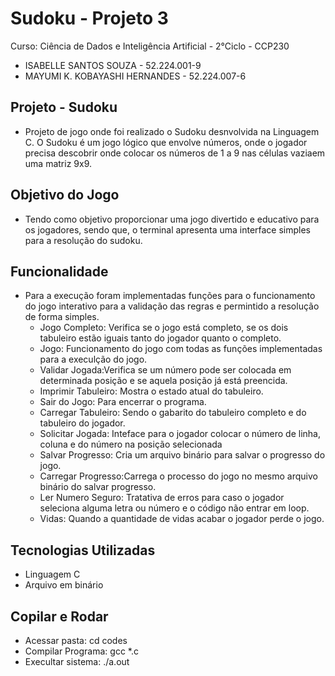 # Sudoku - Projeto 3
Curso: Ciência de Dados e Inteligência Artificial - 2°Ciclo - CCP230
 - ISABELLE SANTOS SOUZA - 52.224.001-9
 - MAYUMI K. KOBAYASHI HERNANDES - 52.224.007-6

## Projeto - Sudoku
 - Projeto de jogo onde foi realizado o Sudoku desnvolvida na Linguagem C. O Sudoku é um jogo lógico que envolve números, onde o jogador precisa descobrir onde colocar os números de 1 a 9 nas células vaziaem uma matriz 9x9.

## Objetivo do Jogo
 - Tendo como objetivo proporcionar uma jogo divertido e educativo para os jogadores, sendo que, o terminal apresenta uma interface simples para a resolução do sudoku.

## Funcionalidade
 - Para a execução foram implementadas funções para o funcionamento do jogo interativo para a validação das regras e permintido a resolução de forma simples.
    -  Jogo Completo: Verifica se o jogo está completo, se os dois tabuleiro estão iguais tanto do jogador quanto o completo.
    -  Jogo: Funcionamento do jogo com todas as funções implementadas para a execulção do jogo.
    -  Validar Jogada:Verifica se um número pode ser colocada em determinada posição e se aquela posição já está preencida.
    -  Imprimir Tabuleiro: Mostra o estado atual do tabuleiro.
    -  Sair do Jogo: Para encerrar o programa.
    -  Carregar Tabuleiro: Sendo o gabarito do tabuleiro completo e do tabuleiro do jogador.
    -  Solicitar Jogada: Inteface para o jogador colocar o número de linha, coluna e do número na posição selecionada
    -  Salvar Progresso: Cria um arquivo binário para salvar o progresso do jogo.
    -  Carregar Progresso:Carrega o processo do jogo no mesmo arquivo binário do salvar progresso.
    -  Ler Numero Seguro: Tratativa de erros para caso o jogador seleciona alguma letra ou número e o código não entrar em loop.
    -  Vidas: Quando a quantidade de vidas acabar o jogador perde o jogo.

## Tecnologias Utilizadas
 - Linguagem C
 - Arquivo em binário

## Copilar e Rodar
 - Acessar pasta: cd codes
 - Compilar Programa: gcc *.c
 - Execultar sistema: ./a.out
